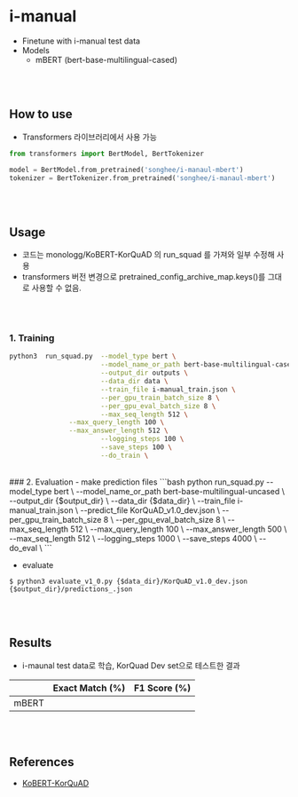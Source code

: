 # i-manual
- Finetune with i-manual test data
- Models
  - mBERT (bert-base-multilingual-cased)

<br><br>
## How to use
- Transformers 라이브러리에서 사용 가능
```python
from transformers import BertModel, BertTokenizer

model = BertModel.from_pretrained('songhee/i-manaul-mbert')
tokenizer = BertTokenizer.from_pretrained('songhee/i-manaul-mbert')
```

<br><br>
## Usage

- 코드는 monologg/KoBERT-KorQuAD 의 run_squad 를 가져와 일부 수정해 사용
- transformers 버전 변경으로 pretrained_config_archive_map.keys()를 그대로 사용할 수 없음.

<br><br>
### 1. Training

```bash
python3  run_squad.py  --model_type bert \
                       --model_name_or_path bert-base-multilingual-cased \
                       --output_dir outputs \
                       --data_dir data \
                       --train_file i-manual_train.json \
                       --per_gpu_train_batch_size 8 \
                       --per_gpu_eval_batch_size 8 \
                       --max_seq_length 512 \
		       --max_query_length 100 \
		       --max_answer_length 512 \
                       --logging_steps 100 \
                       --save_steps 100 \
                       --do_train \
```

<br>
### 2. Evaluation
- make prediction files
```bash
python  run_squad.py   --model_type bert \
                       --model_name_or_path bert-base-multilingual-uncased \
                       --output_dir {$output_dir} \
                       --data_dir {$data_dir} \
                       --train_file i-manual_train.json \
                       --predict_file KorQuAD_v1.0_dev.json \
                       --per_gpu_train_batch_size 8 \
                       --per_gpu_eval_batch_size 8 \
                       --max_seq_length 512 \
	               --max_query_length 100 \
		       --max_answer_length 500 \
                       --max_seq_length 512 \
                       --logging_steps 1000 \
                       --save_steps 4000 \
                       --do_eval \
```

- evaluate
```console
$ python3 evaluate_v1_0.py {$data_dir}/KorQuAD_v1.0_dev.json {$output_dir}/predictions_.json
```

<br><br>
## Results

- i-maunal test data로 학습, KorQuad Dev set으로 테스트한 결과


|                         | Exact Match (%) | F1 Score (%) |
| ----------------------- | --------------- | ------------ |
| mBERT                   |                 |              |

<br><br>
## References

- [KoBERT-KorQuAD](https://github.com/monologg/KoBERT-KorQuAD)
